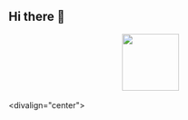 ## Hi there 👋

<div id="header" align="center">
  <img src="https://media.giphy.com/media/M9gbBd9nbDrOTu1Mqx/giphy.gif" width="100"/>
  <img src="https://komarev.com/ghpvc/?username=SHURypIk&style=flat-square&color=blue" alt=""/>
</div>

<divalign="center">
  <img src="https://komarev.com/ghpvc/?username=SHURypIk&style=flat-square&color=blue" alt=""/>
</div>
